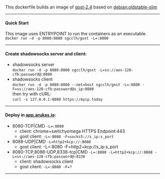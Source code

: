 This dockerfile builds an image of [gost-2.4](https://github.com/ginuerzh/gost/releases) based on [debian:oldstable-slim](https://hub.docker.com/_/debian/)
***
#### Quick Start
This image uses ENTRYPOINT to run the containers as an executable.  
`docker run -d -p 8080:8080 sgcclh/gost -L=:8080`
***
#### Create shadowsocks server and client:
* shadowsocks server  
`docker run -d -p 8080:8080 sgcclh/gost -L=ss://aes-128-cfb:password@:8080`
* shadowsocks client  
`docker run -d -p 8080:8080 --net=host sgcclh/gost -L=:8080 -F=ss://aes-128-cfb:password@s_ip:8080`  
then try with cURL:  
`curl -x 127.0.0.1:8080 https://myip.today`
***
#### Deploy in [app.arukas.io](https://app.arukas.io/):
* 8080-TCP|CMD `-L=:8080` 
    * client: chrome+switchyomega HTTPS Endpoint:443
    * gost client: `-L=:8080 -F=socks5://s_ip:s_port`
* 8088-UDP|CMD `-L=http2+kcp://:8088`
    * gost client: -L=:8080 -F=http2+kcp://s_ip:s_port
* 8080-TCP,8088-UDP,8338-tcp|CMD `-L=:8080 -L=http2+kcp://:8088 -L=ss://aes-128-cfb:password@:8338`
    * client: shadowsocks client
    * gost client: `-L=:8080 -F=?`
***
